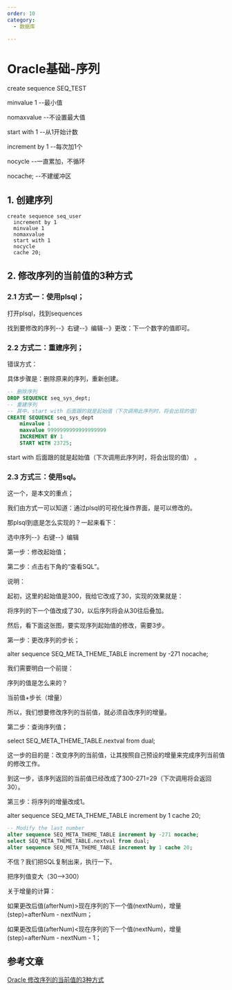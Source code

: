 ```yaml
---
order: 10
category:
  - 数据库

---
```


# Oracle基础-序列

create sequence SEQ_TEST

minvalue 1        --最小值

nomaxvalue        --不设置最大值

start with 1      --从1开始计数

increment by 1    --每次加1个

nocycle           --一直累加，不循环

nocache;          --不建缓冲区

## 1. 创建序列

```
create sequence seq_user
  increment by 1
  minvalue 1
  nomaxvalue
  start with 1
  nocycle 
  cache 20;
```

## 2. 修改序列的当前值的3种方式

### 2.1 **方式一：使用plsql；**

打开plsql，找到sequences

找到要修改的序列--》右键--》编辑--》更改：下一个数字的值即可。

### 2.2  **方式二：重建序列；**

错误方式：

具体步骤是：删除原来的序列，重新创建。

```sql
-- 删除序列
DROP SEQUENCE seq_sys_dept;
-- 重建序列
-- 其中，start with 后面跟的就是起始值（下次调用此序列时，将会出现的值）
CREATE SEQUENCE seq_sys_dept
    minvalue 1
    maxvalue 9999999999999999999
    INCREMENT BY 1
    START WITH 23725;
```

start with 后面跟的就是起始值（下次调用此序列时，将会出现的值） 。

### 2.3 **方式三：使用sql。**

这一个，是本文的重点；

我们由方式一可以知道：通过plsql的可视化操作界面，是可以修改的。

那plsql到底是怎么实现的？一起来看下：

选中序列--》右键--》编辑

第一步：修改起始值；

第二步：点击右下角的“查看SQL”。

说明：

起初，这里的起始值是300，我给它改成了30，实现的效果就是：

将序列的下一个值改成了30，以后序列将会从30往后叠加。

然后，看下面这张图，要实现序列起始值的修改，需要3步。

第一步：更改序列的步长；

alter sequence SEQ_META_THEME_TABLE increment by -271 nocache;

我们需要明白一个前提：

序列的值是怎么来的？

当前值+步长（增量）

所以，我们想要修改序列的当前值，就必须自改序列的增量。

第二步：查询序列值；

select SEQ_META_THEME_TABLE.nextval from dual;

这一步的目的是：改变序列的当前值，让其按照自己预设的增量来完成序列当前值的修改工作。

到这一步，该序列返回的当前值已经改成了300-271=29（下次调用将会返回30）。

第三步：将序列的增量改成1。

alter sequence SEQ_META_THEME_TABLE increment by 1 cache 20;

```sql
-- Modify the last number 
alter sequence SEQ_META_THEME_TABLE increment by -271 nocache;
select SEQ_META_THEME_TABLE.nextval from dual;
alter sequence SEQ_META_THEME_TABLE increment by 1 cache 20;
```

不信？我们把SQL复制出来，执行一下。 

把序列值变大（30-->300）

关于增量的计算：

如果更改后值(afterNum)>现在序列的下一个值(nextNum)，增量(step)=afterNum - nextNum；

如果更改后值(afterNum)<现在序列的下一个值(nextNum)，增量(step)=afterNum - nextNum - 1；

## 参考文章

[Oracle 修改序列的当前值的3种方式](http://www.manongjc.com/detail/28-blnqrnlyhtnlqul.html)
